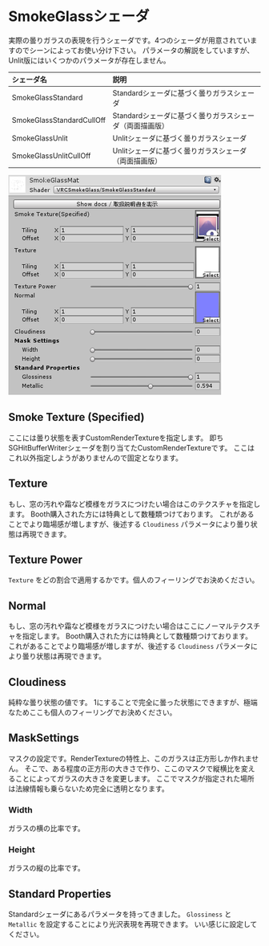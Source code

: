 ﻿# SmokeGlassシェーダ

実際の曇りガラスの表現を行うシェーダです。4つのシェーダが用意されていますのでシーンによってお使い分け下さい。
パラメータの解説をしていますが、Unlit版にはいくつかのパラメータが存在しません。

|シェーダ名|説明|
|:--|:--|
|SmokeGlassStandard|Standardシェーダに基づく曇りガラスシェーダ|
|SmokeGlassStandardCullOff|Standardシェーダに基づく曇りガラスシェーダ（両面描画版）|
|SmokeGlassUnlit|Unlitシェーダに基づく曇りガラスシェーダ|
|SmokeGlassUnlitCullOff|Unlitシェーダに基づく曇りガラスシェーダ（両面描画版）|

![SmokeGlassStandard](images/smoke_glass_standard.png)

## Smoke Texture (Specified)

ここには曇り状態を表すCustomRenderTextureを指定します。
即ちSGHitBufferWriterシェーダを割り当てたCustomRenderTextureです。
ここはこれ以外指定しようがありませんので固定となります。

## Texture

もし、窓の汚れや霜など模様をガラスにつけたい場合はこのテクスチャを指定します。
Booth購入された方には特典として数種類つけております。
これがあることでより臨場感が増しますが、後述する `Cloudiness` パラメータにより曇り状態は再現できます。

## Texture Power

`Texture` をどの割合で適用するかです。個人のフィーリングでお決めください。

## Normal

もし、窓の汚れや霜など模様をガラスにつけたい場合はここにノーマルテクスチャを指定します。
Booth購入された方には特典として数種類つけております。
これがあることでより臨場感が増しますが、後述する `Cloudiness` パラメータにより曇り状態は再現できます。

## Cloudiness

純粋な曇り状態の値です。
1にすることで完全に曇った状態にできますが、極端なためここも個人のフィーリングでお決めください。

## MaskSettings

マスクの設定です。RenderTextureの特性上、このガラスは正方形しか作れません。
そこで、ある程度の正方形の大きさで作り、ここのマスクで縦横比を変えることによってガラスの大きさを変更します。
ここでマスクが指定された場所は法線情報も乗らないため完全に透明となります。

### Width

ガラスの横の比率です。

### Height

ガラスの縦の比率です。

## Standard Properties

Standardシェーダにあるパラメータを持ってきました。
`Glossiness` と `Metallic` を設定することにより光沢表現を再現できます。
いい感じに設定してください。
